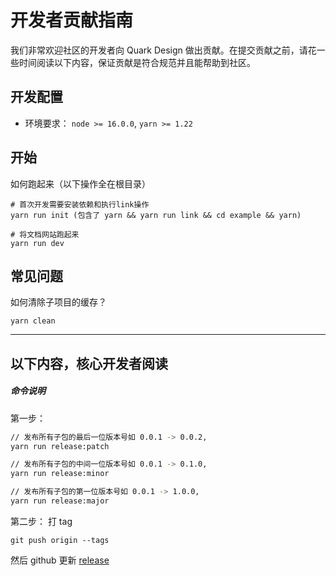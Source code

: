 # 开发者贡献指南

我们非常欢迎社区的开发者向 Quark Design 做出贡献。在提交贡献之前，请花一些时间阅读以下内容，保证贡献是符合规范并且能帮助到社区。

## 开发配置

- 环境要求： `node >= 16.0.0`, `yarn >= 1.22`

## 开始

如何跑起来（以下操作全在根目录）

```
# 首次开发需要安装依赖和执行link操作
yarn run init (包含了 yarn && yarn run link && cd example && yarn)

# 将文档网站跑起来
yarn run dev
```

## 常见问题

如何清除子项目的缓存？

```
yarn clean
```

---------
## 以下内容，核心开发者阅读
##### 命令说明

第一步：
```bash
// 发布所有子包的最后一位版本号如 0.0.1 -> 0.0.2,
yarn run release:patch

// 发布所有子包的中间一位版本号如 0.0.1 -> 0.1.0,
yarn run release:minor

// 发布所有子包的第一位版本号如 0.0.1 -> 1.0.0,
yarn run release:major
```

第二步：
打 tag
```
git push origin --tags
```

然后 github 更新 [release](https://github.com/hellof2e/quark-design/releases/new)
